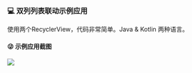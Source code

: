 ### 💻 双列列表联动示例应用

使用两个RecyclerView，代码非常简单。Java & Kotlin 两种语言。

#### 😜 示例应用截图

<img src="https://github.com/hujincan/Listlabs/blob/master/preview.gif?raw=true"/>